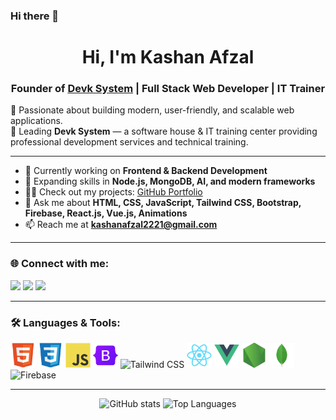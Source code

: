 ### Hi there 👋

<h1 align="center">Hi, I'm Kashan Afzal</h1>
<h3 align="center">Founder of <a href="https://devksystem.com" target="_blank">Devk System</a> | Full Stack Web Developer | IT Trainer</h3>

🚀 Passionate about building modern, user-friendly, and scalable web applications.  
💼 Leading **Devk System** — a software house & IT training center providing professional development services and technical training.  

---

- 🔭 Currently working on **Frontend & Backend Development**
- 🌱 Expanding skills in **Node.js, MongoDB, AI, and modern frameworks**
- 👨‍💻 Check out my projects: [GitHub Portfolio](https://github.com/kashanafzl)
- 💬 Ask me about **HTML, CSS, JavaScript, Tailwind CSS, Bootstrap, Firebase, React.js, Vue.js, Animations**
- 📫 Reach me at **kashanafzal2221@gmail.com**

---

<h3 align="left">🌐 Connect with me:</h3>
<p align="left">
<a href="mailto:kashanafzal2221@gmail.com"><img src="https://img.shields.io/badge/Email-D14836?style=for-the-badge&logo=gmail&logoColor=white"/></a>
<a href="https://linkedin.com/in/yourlinkedin"><img src="https://img.shields.io/badge/LinkedIn-0077B5?style=for-the-badge&logo=linkedin&logoColor=white"/></a>
<a href="https://github.com/kashanafzl"><img src="https://img.shields.io/badge/GitHub-000000?style=for-the-badge&logo=github&logoColor=white"/></a>
</p>

---

<h3 align="left">🛠 Languages & Tools:</h3>
<p align="left">
  <img src="https://raw.githubusercontent.com/devicons/devicon/master/icons/html5/html5-original.svg" width="40" height="40" alt="HTML5"/>
  <img src="https://raw.githubusercontent.com/devicons/devicon/master/icons/css3/css3-original.svg" width="40" height="40" alt="CSS3"/>
  <img src="https://raw.githubusercontent.com/devicons/devicon/master/icons/javascript/javascript-original.svg" width="40" height="40" alt="JavaScript"/>
  <img src="https://raw.githubusercontent.com/devicons/devicon/master/icons/bootstrap/bootstrap-original.svg" width="40" height="40" alt="Bootstrap"/>
  <img src="https://www.vectorlogo.zone/logos/tailwindcss/tailwindcss-icon.svg" width="40" height="40" alt="Tailwind CSS"/>
  <img src="https://raw.githubusercontent.com/devicons/devicon/master/icons/react/react-original.svg" width="40" height="40" alt="React"/>
  <img src="https://raw.githubusercontent.com/devicons/devicon/master/icons/vuejs/vuejs-original.svg" width="40" height="40" alt="Vue.js"/>
  <img src="https://raw.githubusercontent.com/devicons/devicon/master/icons/nodejs/nodejs-original.svg" width="40" height="40" alt="Node.js"/>
  <img src="https://raw.githubusercontent.com/devicons/devicon/master/icons/mongodb/mongodb-original.svg" width="40" height="40" alt="MongoDB"/>
  <img src="https://www.vectorlogo.zone/logos/firebase/firebase-icon.svg" width="40" height="40" alt="Firebase"/>
</p>

---

<p align="center">
  <img src="https://github-readme-stats.vercel.app/api?username=kashanafzl&show_icons=true&theme=tokyonight" alt="GitHub stats"/>
  <img src="https://github-readme-stats.vercel.app/api/top-langs/?username=kashanafzl&layout=compact&theme=tokyonight" alt="Top Languages"/>
</p>
